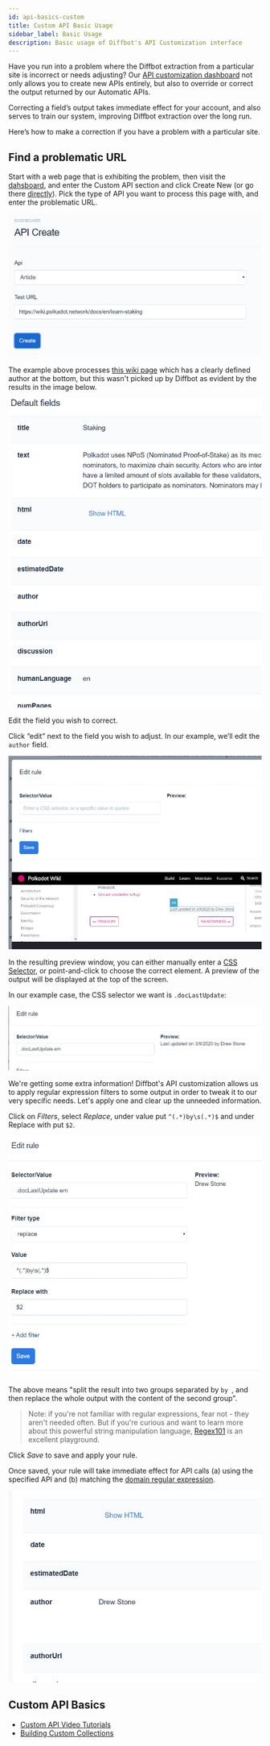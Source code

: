```yaml
---
id: api-basics-custom
title: Custom API Basic Usage
sidebar_label: Basic Usage
description: Basic usage of Diffbot's API Customization interface
---
```


Have you run into a problem where the Diffbot extraction from a particular site is incorrect or needs adjusting? Our [API customization dashboard](tutorials-new-dashboard) not only allows you to create new APIs entirely, but also to override or correct the output returned by our Automatic APIs.

Correcting a field’s output takes immediate effect for your account, and also serves to train our system, improving Diffbot extraction over the long run.

Here’s how to make a correction if you have a problem with a particular site.

## Find a problematic URL

Start with a web page that is exhibiting the problem, then visit the [dahsboard](https://app.diffbot.com), and enter the Custom API section and click Create New (or go there [directly](https://app.diffbot.com/custom/create/)). Pick the type of API you want to process this page with, and enter the problematic URL.

![Creating a new API and entering a link into the Test URL field](/img/custom-api-tut/01.jpg)

The example above processes [this wiki page](https://wiki.polkadot.network/docs/en/learn-staking) which has a clearly defined author at the bottom, but this wasn't picked up by Diffbot as evident by the results in the image below.

![Author is missing from extraction](/img/custom-api-tut/02.jpg)

Edit the field you wish to correct.

Click “edit” next to the field you wish to adjust. In our example, we’ll edit the `author` field.

![Edit field popup with preview window](/img/custom-api-tut/03.jpg)

In the resulting preview window, you can either manually enter a [CSS Selector](https://www.w3schools.com/cssref/css_selectors.asp), or point-and-click to choose the correct element. A preview of the output will be displayed at the top of the screen.

In our example case, the CSS selector we want is `.docLastUpdate`:

![Selector is producing a result](/img/custom-api-tut/04.jpg)

We're getting some extra information! Diffbot's API customization allows us to apply regular expression filters to some output in order to tweak it to our very specific needs. Let's apply one and clear up the unneeded information.

Click on _Filters_, select _Replace_, under value put `^(.*)by\s(.*)$` and under Replace with put `$2`.

![Regular expression filter applied](/img/custom-api-tut/05.jpg)

The above means "split the result into two groups separated by `by `, and then replace the whole output with the content of the second group".

> Note: if you're not familiar with regular expressions, fear not - they aren't needed often. But if you're curious and want to learn more about this powerful string manipulation language, [Regex101](https://regex101.com) is an excellent playground.

Click _Save_ to save and apply your rule.

Once saved, your rule will take immediate effect for API calls (a) using the specified API and (b) matching the [domain regular expression](guides-domain-regex).

![Accurate result given by modified API](/img/custom-api-tut/06.jpg)

## Custom API Basics

- [Custom API Video Tutorials](tutorials-custom-video)
- [Building Custom Collections](guides-custom-collections)